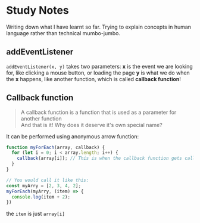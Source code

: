 # Study Notes

Writing down what I have learnt so far. Trying to explain concepts in human language rather than technical mumbo-jumbo.


## addEventListener

`addEventListener(x, y)` takes two parameters:
**x** is the event we are looking for, like clicking a mouse button, or loading the page
**y** is what we do when the **x** happens, like another function, which is called **callback function**!

## Callback function

> A callback function is a function that is used as a parameter for another function  
And that is it! Why does it deserve it's own special name?

It can be performed using anonymous arrow function:
```javascript
function myForEach(array, callback) {
  for (let i = 0; i < array.length; i++) {
    callback(array[i]); // This is when the callback function gets called, or executed
  }
}

// You would call it like this:
const myArry = [2, 3, 4, 2];
myForEach(myArry, (item) => {
  console.log(item + 2); 
})
```
the `item` is just `array[i]`